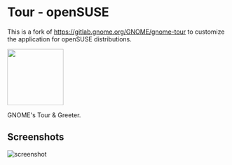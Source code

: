 # Tour - openSUSE

This is a fork of https://gitlab.gnome.org/GNOME/gnome-tour to customize the application for openSUSE distributions.

<img src="./data/icons/org.gnome.Tour.svg" width="128" height="128" />
<p>GNOME's Tour & Greeter.</p>

## Screenshots

![screenshot](./data/resources/screenshots/screenshot1.png)

